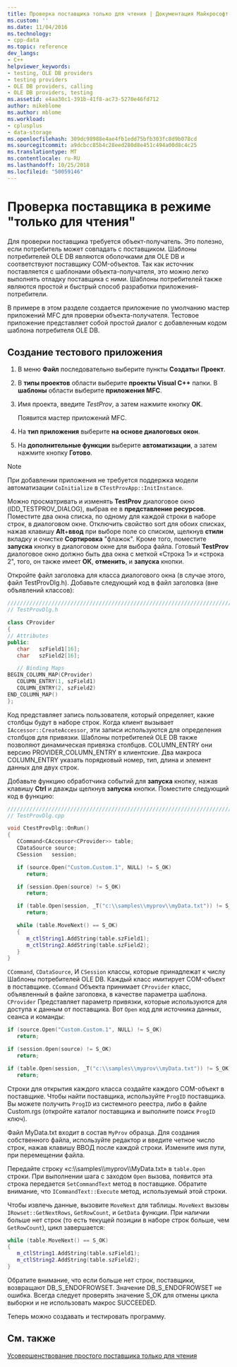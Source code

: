 ```yaml
---
title: Проверка поставщика только для чтения | Документация Майкрософт
ms.custom: ''
ms.date: 11/04/2016
ms.technology:
- cpp-data
ms.topic: reference
dev_langs:
- C++
helpviewer_keywords:
- testing, OLE DB providers
- testing providers
- OLE DB providers, calling
- OLE DB providers, testing
ms.assetid: e4aa30c1-391b-41f8-ac73-5270e46fd712
author: mikeblome
ms.author: mblome
ms.workload:
- cplusplus
- data-storage
ms.openlocfilehash: 309dc98988e4ae4fb1edd75bfb303fc8d9b078cd
ms.sourcegitcommit: a9dcbcc85b4c28eed280d8e451c494a00d8c4c25
ms.translationtype: MT
ms.contentlocale: ru-RU
ms.lasthandoff: 10/25/2018
ms.locfileid: "50059146"
---
```

# <a name="testing-the-read-only-provider"></a>Проверка поставщика в режиме "только для чтения"

Для проверки поставщика требуется объект-получатель. Это полезно, если потребитель может совпадать с поставщиком. Шаблоны потребителей OLE DB являются оболочками для OLE DB и соответствуют поставщику COM-объектов. Так как источник поставляется с шаблонами объекта-получателя, это можно легко выполнять отладку поставщика с ними. Шаблоны потребителей также являются простой и быстрый способ разработки приложения-потребители.

В примере в этом разделе создается приложение по умолчанию мастер приложений MFC для проверки объекта-получателя. Тестовое приложение представляет собой простой диалог с добавленным кодом шаблона потребителя OLE DB.

## <a name="to-create-the-test-application"></a>Создание тестового приложения

1. В меню **Файл** последовательно выберите пункты **Создать**и **Проект**.

1. В **типы проектов** области выберите **проекты Visual C++** папки. В **шаблоны** области выберите **приложения MFC**.

1. Имя проекта, введите *TestProv*, а затем нажмите кнопку **ОК**.

   Появится мастер приложений MFC.

1. На **тип приложения** выберите **на основе диалоговых окон**.

1. На **дополнительные функции** выберите **автоматизации**, а затем нажмите кнопку **Готово**.

> [!NOTE]
> При добавлении приложения не требуется поддержка модели автоматизации `CoInitialize` в `CTestProvApp::InitInstance`.

Можно просматривать и изменять **TestProv** диалоговое окно (IDD_TESTPROV_DIALOG), выбрав ее в **представление ресурсов**. Поместите два окна списка, по одному для каждой строки в наборе строк, в диалоговом окне. Отключить свойство sort для обоих списках, нажав клавишу **Alt**+**ввод** при выборе поле со списком, щелкнув **стили** вкладку и очистке  **Сортировка** "флажок". Кроме того, поместите **запуска** кнопку в диалоговом окне для выбора файла. Готовый **TestProv** диалоговое окно должно быть два окна с меткой «Строка 1» и «строка 2", того, он также имеет **ОК**, **отменить**, и **запуска**  кнопки.

Откройте файл заголовка для класса диалогового окна (в случае этого, файл TestProvDlg.h). Добавьте следующий код в файл заголовка (вне объявлений классов):

```cpp
////////////////////////////////////////////////////////////////////////
// TestProvDlg.h

class CProvider
{
// Attributes
public:
   char   szField1[16];
   char   szField2[16];

   // Binding Maps
BEGIN_COLUMN_MAP(CProvider)
   COLUMN_ENTRY(1, szField1)
   COLUMN_ENTRY(2, szField2)
END_COLUMN_MAP()
};
```

Код представляет запись пользователя, который определяет, какие столбцы будут в наборе строк. Когда клиент вызывает `IAccessor::CreateAccessor`, эти записи используются для определения столбцов для привязки. Шаблоны потребителей OLE DB также позволяют динамическая привязка столбцов. COLUMN_ENTRY они версию PROVIDER_COLUMN_ENTRY в клиентские. Два макроса COLUMN_ENTRY указать порядковый номер, тип, длина и элемент данных для двух строк.

Добавьте функцию обработчика событий для **запуска** кнопку, нажав клавишу **Ctrl** и дважды щелкнув **запуска** кнопки. Поместите следующий код в функцию:

```cpp
///////////////////////////////////////////////////////////////////////
// TestProvDlg.cpp

void CtestProvDlg::OnRun()
{
   CCommand<CAccessor<CProvider>> table;
   CDataSource source;
   CSession   session;

   if (source.Open("Custom.Custom.1", NULL) != S_OK)
      return;

   if (session.Open(source) != S_OK)
      return;

   if (table.Open(session, _T("c:\\samples\\myprov\\myData.txt")) != S_OK)
      return;

   while (table.MoveNext() == S_OK)
   {
      m_ctlString1.AddString(table.szField1);
      m_ctlString2.AddString(table.szField2);
   }
}
```

`CCommand`, `CDataSource`, И `CSession` классы, которые принадлежат к числу Шаблоны потребителей OLE DB. Каждый класс имитирует COM-объект в поставщике. `CCommand` Объекта принимает `CProvider` класс, объявленный в файле заголовка, в качестве параметра шаблона. `CProvider` Представляет параметр привязки, которые используются для доступа к данным от поставщика. Вот `Open` код для источника данных, сеанса и команды:

```cpp
if (source.Open("Custom.Custom.1", NULL) != S_OK)
   return;

if (session.Open(source) != S_OK)
   return;

if (table.Open(session, _T("c:\\samples\\myprov\\myData.txt")) != S_OK)
   return;
```

Строки для открытия каждого класса создайте каждого COM-объект в поставщике. Чтобы найти поставщика, используйте `ProgID` поставщика. Вы можете получить `ProgID` из системного реестра, либо в файле Custom.rgs (откройте каталог поставщика и выполните поиск `ProgID` ключ).

Файл MyData.txt входит в состав `MyProv` образца. Для создания собственного файла, используйте редактор и введите четное число строк, нажав клавишу ВВОД после каждой строки. Измените имя пути, при перемещении файла.

Передайте строку «c:\\\samples\\\myprov\\\MyData.txt» в `table.Open` строки. При выполнении шага с заходом `Open` вызова, появится эта строка передается `SetCommandText` метод в поставщике. Обратите внимание, что `ICommandText::Execute` метод, используемый этой строки.

Чтобы извлечь данные, вызовите `MoveNext` для таблицы. `MoveNext` вызовы `IRowset::GetNextRows`, `GetRowCount`, и `GetData` функции. При наличии больше нет строк (то есть текущей позиции в наборе строк больше, чем `GetRowCount`), цикл завершается:

```cpp
while (table.MoveNext() == S_OK)
{
   m_ctlString1.AddString(table.szField1);
   m_ctlString2.AddString(table.szField2);
}
```

Обратите внимание, что если больше нет строк, поставщики, возвращают DB_S_ENDOFROWSET. Значение DB_S_ENDOFROWSET не ошибка. Всегда следует проверять значение S_OK для отмены цикла выборки и не использовать макрос SUCCEEDED.

Теперь можно создавать и тестировать программу.

## <a name="see-also"></a>См. также

[Усовершенствование простого поставщика только для чтения](../../data/oledb/enhancing-the-simple-read-only-provider.md)